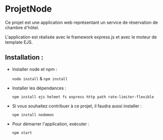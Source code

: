 # ProjetNode

Ce projet est une application web représentant un service de réservation de chambre d'hôtel.

L'application est réalisée avec le framework express.js et avec le moteur de template EJS.

## Installation :
- Installer node et npm : 

    `node install` & `npm install`

- Installer les dépendances :

    `npm install ejs helmet fs express http path rate-limiter-flexible`

- Si vous souhaitez contribuer à ce projet, il faudra aussi installer :

    `npm install nodemon`

- Pour démarrer l'application, exécuter :

    `npm start`